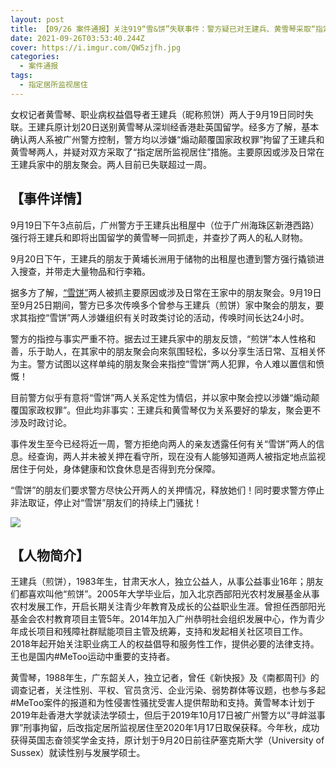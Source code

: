 ```yaml
---
layout: post
title: 【09/26 案件通报】关注919“雪&饼”失联事件：警方疑已对王建兵、黄雪琴采取“指定居所监视居住”
date: 2021-09-26T03:53:40.244Z
cover: https://i.imgur.com/QW5zjfh.jpg
categories:
  - 案件通报
tags:
  - 指定居所监视居住
---
```

女权记者黄雪琴、职业病权益倡导者王建兵（昵称煎饼）两人于9月19日同时失联。王建兵原计划20日送别黄雪琴从深圳经香港赴英国留学。经多方了解，基本确认两人系被广州警方控制，警方均以涉嫌“煽动颠覆国家政权罪”拘留了王建兵和黄雪琴两人，并疑对双方采取了“指定居所监视居住”措施。主要原因或涉及日常在王建兵家中的朋友聚会。两人目前已失联超过一周。

<!--more-->

## 【事件详情】

9月19日下午3点前后，广州警方于王建兵出租屋中（位于广州海珠区新港西路）强行将王建兵和即将出国留学的黄雪琴一同抓走，并查抄了两人的私人财物。

9月20日下午，王建兵的朋友于黄埔长洲用于储物的出租屋也遭到警方强行撬锁进入搜查，并带走大量物品和行李箱。

据多方了解，[“雪饼”](https://free-xueq-jianb.github.io/self/)两人被抓主要原因或涉及日常在王家中的朋友聚会。9月19日至9月25日期间，警方已多次传唤多个曾参与王建兵（煎饼）家中聚会的朋友，要求其指控“雪饼”两人涉嫌组织有关时政类讨论的活动，传唤时间长达24小时。

警方的指控与事实严重不符。据去过王建兵家中的朋友反馈，“煎饼”本人性格和善，乐于助人，在其家中的朋友聚会向來氛围轻松，多以分享生活日常、互相关怀为主。警方试图以这样单纯的朋友聚会来指控“雪饼”两人犯罪，令人难以置信和愤慨！

目前警方似乎有意将“雪饼”两人关系定性为情侣，并以家中聚会控以涉嫌“煽动颠覆国家政权罪”。但此均非事实：王建兵和黄雪琴仅为关系要好的挚友，聚会更不涉及时政讨论。

事件发生至今已经将近一周，警方拒绝向两人的亲友透露任何有关“雪饼”两人的信息。经查询，两人并未被关押在看守所，现在没有人能够知道两人被指定地点监视居住于何处，身体健康和饮食休息是否得到充分保障。

“雪饼”的朋友们要求警方尽快公开两人的关押情况，释放她们！同时要求警方停止非法取证，停止对“雪饼”朋友们的持续上门骚扰！

![](https://i.imgur.com/QW5zjfh.jpg)

## 【人物简介】

王建兵（煎饼），1983年生，甘肃天水人，独立公益人，从事公益事业16年；朋友们都喜欢叫他“煎饼”。2005年大学毕业后，加入北京西部阳光农村发展基金从事农村发展工作，开启长期关注青少年教育及成长的公益职业生涯。曾担任西部阳光基金会农村教育项目主管5年。2014年加入广州恭明社会组织发展中心，作为青少年成长项目和残障社群赋能项目主管及统筹，支持和发起相关社区项目工作。2018年起开始关注职业病工人的权益倡导和服务性工作，提供必要的法律支持。王也是国内#MeToo运动中重要的支持者。

黄雪琴，1988年生，广东韶关人，独立记者，曾任《新快报》及《南都周刊》的调查记者，关注性别、平权、官员贪污、企业污染、弱势群体等议题，也参与多起#MeToo案件的报道和为性侵害性骚扰受害人提供帮助和支持。黄雪琴本计划于2019年赴香港大学就读法学硕士，但后于2019年10月17日被广州警方以“寻衅滋事罪”刑事拘留，后改指定居所监视居住至2020年1月17日取保获释。今年秋，成功获得英国志奋领奖学金支持，原计划于9月20日前往萨塞克斯大学（University of Sussex）就读性别与发展学硕士。
